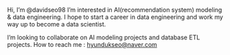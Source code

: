 Hi, I’m @davidseo98
I’m interested in AI(recommendation system) modeling & data engineering. 
I hope to start a career in data engineering and work my way up to become a data scientist.

I’m looking to collaborate on AI modeling projects and database ETL projects.
How to reach me : hyundukseo@naver.com

